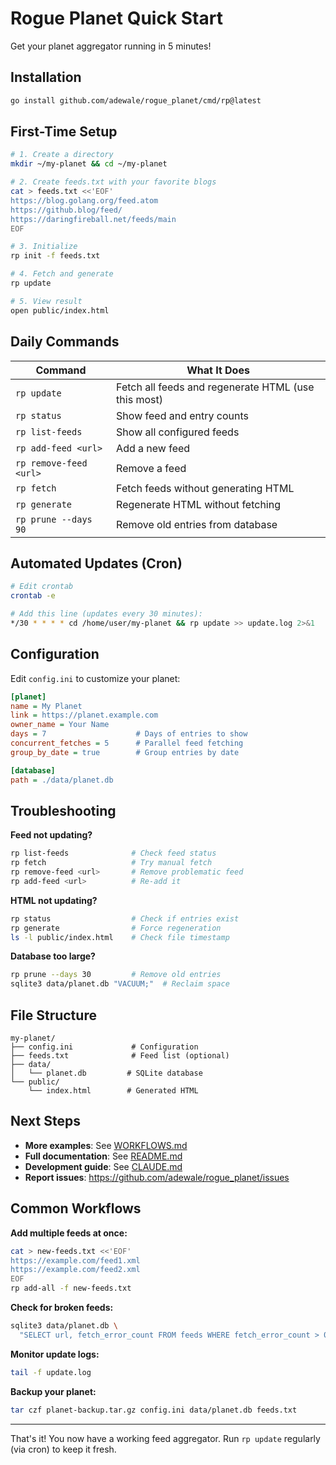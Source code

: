 # Rogue Planet Quick Start

Get your planet aggregator running in 5 minutes!

## Installation

```bash
go install github.com/adewale/rogue_planet/cmd/rp@latest
```

## First-Time Setup

```bash
# 1. Create a directory
mkdir ~/my-planet && cd ~/my-planet

# 2. Create feeds.txt with your favorite blogs
cat > feeds.txt <<'EOF'
https://blog.golang.org/feed.atom
https://github.blog/feed/
https://daringfireball.net/feeds/main
EOF

# 3. Initialize
rp init -f feeds.txt

# 4. Fetch and generate
rp update

# 5. View result
open public/index.html
```

## Daily Commands

| Command | What It Does |
|---------|-------------|
| `rp update` | Fetch all feeds and regenerate HTML (use this most) |
| `rp status` | Show feed and entry counts |
| `rp list-feeds` | Show all configured feeds |
| `rp add-feed <url>` | Add a new feed |
| `rp remove-feed <url>` | Remove a feed |
| `rp fetch` | Fetch feeds without generating HTML |
| `rp generate` | Regenerate HTML without fetching |
| `rp prune --days 90` | Remove old entries from database |

## Automated Updates (Cron)

```bash
# Edit crontab
crontab -e

# Add this line (updates every 30 minutes):
*/30 * * * * cd /home/user/my-planet && rp update >> update.log 2>&1
```

## Configuration

Edit `config.ini` to customize your planet:

```ini
[planet]
name = My Planet
link = https://planet.example.com
owner_name = Your Name
days = 7                    # Days of entries to show
concurrent_fetches = 5      # Parallel feed fetching
group_by_date = true        # Group entries by date

[database]
path = ./data/planet.db
```

## Troubleshooting

**Feed not updating?**
```bash
rp list-feeds              # Check feed status
rp fetch                   # Try manual fetch
rp remove-feed <url>       # Remove problematic feed
rp add-feed <url>          # Re-add it
```

**HTML not updating?**
```bash
rp status                  # Check if entries exist
rp generate                # Force regeneration
ls -l public/index.html    # Check file timestamp
```

**Database too large?**
```bash
rp prune --days 30         # Remove old entries
sqlite3 data/planet.db "VACUUM;"  # Reclaim space
```

## File Structure

```
my-planet/
├── config.ini             # Configuration
├── feeds.txt              # Feed list (optional)
├── data/
│   └── planet.db         # SQLite database
└── public/
    └── index.html        # Generated HTML
```

## Next Steps

- **More examples**: See [WORKFLOWS.md](WORKFLOWS.md)
- **Full documentation**: See [README.md](README.md)
- **Development guide**: See [CLAUDE.md](CLAUDE.md)
- **Report issues**: https://github.com/adewale/rogue_planet/issues

## Common Workflows

**Add multiple feeds at once:**
```bash
cat > new-feeds.txt <<'EOF'
https://example.com/feed1.xml
https://example.com/feed2.xml
EOF
rp add-all -f new-feeds.txt
```

**Check for broken feeds:**
```bash
sqlite3 data/planet.db \
  "SELECT url, fetch_error_count FROM feeds WHERE fetch_error_count > 0;"
```

**Monitor update logs:**
```bash
tail -f update.log
```

**Backup your planet:**
```bash
tar czf planet-backup.tar.gz config.ini data/planet.db feeds.txt
```

---

That's it! You now have a working feed aggregator. Run `rp update` regularly (via cron) to keep it fresh.
